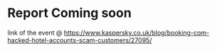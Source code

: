 # Report Coming soon


link of the event @ https://www.kaspersky.co.uk/blog/booking-com-hacked-hotel-accounts-scam-customers/27095/
